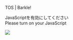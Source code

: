 TOS | Barkle!

JavaScriptを有効にしてください  
Please turn on your JavaScript

![](/static-assets/splash.png?1730314683206)